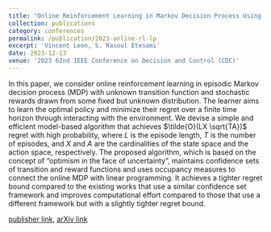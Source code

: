```yaml
---
title: "Online Reinforcement Learning in Markov Decision Process Using Linear Programming"
collection: publications
category: conferences
permalink: /publication/2023-online-rl-lp
excerpt: 'Vincent Leon, S. Rasoul Etesami'
date: 2023-12-13
venue: '2023 62nd IEEE Conference on Decision and Control (CDC)'
---
```


In this paper, we consider online reinforcement learning in episodic Markov decision process (MDP) with unknown transition function and stochastic rewards drawn from some fixed but unknown distribution. The learner aims to learn the optimal policy and minimize their regret over a finite time horizon through interacting with the environment. We devise a simple and efficient model-based algorithm that achieves $\tilde{O}(LX \sqrt{TA})$ regret with high probability, where $L$ is the episode length, $T$ is the number of episodes, and $X$ and $A$ are the cardinalities of the state space and the action space, respectively. The proposed algorithm, which is based on the concept of “optimism in the face of uncertainty”, maintains confidence sets of transition and reward functions and uses occupancy measures to connect the online MDP with linear programming. It achieves a tighter regret bound compared to the existing works that use a similar confidence set framework and improves computational effort compared to those that use a different framework but with a slightly tighter regret bound.

[publisher link](https://doi.org/10.1109/CDC49753.2023.10383839), [arXiv link](https://arxiv.org/abs/2304.00155)
